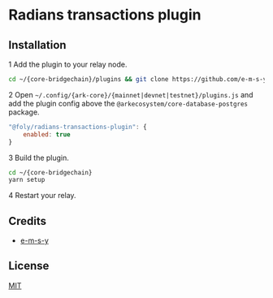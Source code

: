 # Radians transactions plugin
## Installation
1 Add the plugin to your relay node. 
```bash
cd ~/{core-bridgechain}/plugins && git clone https://github.com/e-m-s-y/radians-transactions-plugin.git
```
2 Open `~/.config/{ark-core}/{mainnet|devnet|testnet}/plugins.js` and add the plugin config above the `@arkecosystem/core-database-postgres` package.
```js
"@foly/radians-transactions-plugin": {
    enabled: true
}
```
3 Build the plugin.
```bash
cd ~/{core-bridgechain}
yarn setup
```
4 Restart your relay.

## Credits

- [e-m-s-y](https://github.com/e-m-s-y)

## License

[MIT](LICENSE)
